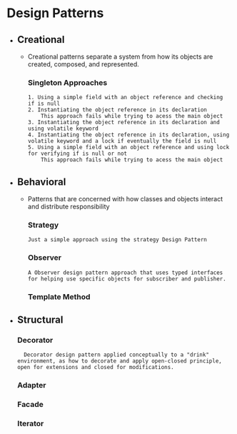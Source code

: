 # Design Patterns


* ## Creational
  * Creational patterns separate a system from how its objects are created, composed, and represented.
    ### Singleton Approaches
        1. Using a simple field with an object reference and checking if is null
        2. Instantiating the object reference in its declaration
            This approach fails while trying to acess the main object
        3. Instantiating the object reference in its declaration and using volatile keyword
        4. Instantiating the object reference in its declaration, using volatile keyword and a lock if eventually the field is null
        5. Using a simple field with an object reference and using lock for verifying if is null or not
            This approach fails while trying to acess the main object

* ## Behavioral
  * Patterns that are concerned with how classes and objects interact and distribute responsibility
    ### Strategy
        Just a simple approach using the strategy Design Pattern
    ### Observer
        A Observer design pattern approach that uses typed interfaces for helping use specific objects for subscriber and publisher.
    ### Template Method
* ## Structural
    ### Decorator
        Decorator design pattern applied conceptually to a "drink" environment, as how to decorate and apply open-closed principle, open for extensions and closed for modifications.

    ### Adapter        

    ### Facade

    ### Iterator
        

